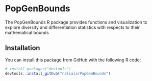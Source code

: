 # PopGenBounds
The PopGenBounds R package provides functions and visualization to explore diversity and differentiation statistics with respects to their mathematical bounds

## Installation
You can install this package from GitHub with the following R code:

``` r
# install.packages("devtools")
devtools::install_github("nalcala/PopGenBounds")
```

